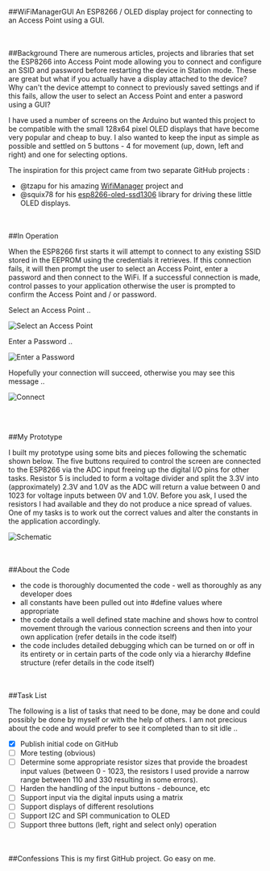 ##WiFiManagerGUI
An ESP8266 / OLED display project for connecting to an Access Point using a GUI.  
<br /><br />

##Background
There are numerous articles, projects and libraries that set the ESP8266 into Access Point mode allowing you to connect and configure an SSID and password before restarting the device in Station mode.  These are great but what if you actually have a display attached to the device?  Why can't the device attempt to connect to previously saved settings and if this fails, allow the user to select an Access Point and enter a pasword using a GUI?

I have used a number of screens on the Arduino but wanted this project to be compatible with the small 128x64 pixel OLED displays that have become very popular and cheap to buy.  I also wanted to keep the input as simple as possible and settled on 5 buttons - 4 for movement (up, down, left and right) and one for selecting options. 

The inspiration for this project came from two separate GitHub projects :

* @tzapu for his amazing [WifiManager](https://github.com/tzapu/WiFiManager) project and 
* @squix78 for his [esp8266-oled-ssd1306](https://github.com/squix78/esp8266-oled-ssd1306) library for driving these little OLED displays.  
<br /><br />

##In Operation

When the ESP8266 first starts it will attempt to connect to any existing SSID stored in the EEPROM using the credentials it retrieves.  If this connection fails, it will then prompt the user to select an Access Point, enter a password and then connect to the WiFi.  If a successful connection is made, control passes to your application otherwise the user is prompted to confirm the Access Point and / or password. 

Select an Access Point ..

![Select an Access Point](https://github.com/filmote/WiFiManagerGUI/blob/master/images/WiFiManagerGUI_1_sml.jpg)

Enter a Password ..

![Enter a Password](https://github.com/filmote/WiFiManagerGUI/blob/master/images/WiFiManagerGUI_2_sml.jpg)

Hopefully your connection will succeed, otherwise you may see this message ..

![Connect](https://github.com/filmote/WiFiManagerGUI/blob/master/images/WiFiManagerGUI_3_sml.jpg)  

<br /><br />

##My Prototype

I built my prototype using some bits and pieces following the schematic shown below.  The five buttons required to control the screen are connected to the ESP8266 via the ADC input freeing up the digital I/O pins for other tasks.  Resistor 5 is included to form a voltage divider and split the 3.3V into (approximately) 2.3V and 1.0V as the ADC will return a value between 0 and 1023 for voltage inputs between 0V and 1.0V.   Before you ask, I used the resistors I had available and they do not produce a nice spread of values.  One of my tasks is to work out the correct values and alter the constants in the application accordingly.

![Schematic](https://github.com/filmote/WiFiManagerGUI/blob/master/images/Schematic.png)  
<br /><br />

##About the Code

* the code is thoroughly documented the code - well as thoroughly as any developer does
* all constants have been pulled out into #define values where appropriate
* the code details a well defined state machine and shows how to control movement through the various connection screens and then into your own application (refer details in the code itself)
* the code includes detailed debugging which can be turned on or off in its entirety or in certain parts of the code only via a hierarchy #define structure (refer details in the code itself)  
<br /><br />

##Task List

The following is a list of tasks that need to be done, may be done and could possibly be done by myself or with the help of others.  I am not precious about the code and would prefer to see it completed than to sit idle ..

- [x] Publish initial code on GitHub
- [ ] More testing (obvious)
- [ ] Determine some appropriate resistor sizes that provide the broadest input values (between 0 - 1023, the resistors I used provide a narrow range between 110 and 330 resulting in some errors).
- [ ] Harden the handling of the input buttons - debounce, etc
- [ ] Support input via the digital inputs using a matrix
- [ ] Support displays of different resolutions  
- [ ] Support I2C and SPI communication to OLED
- [ ] Support three buttons (left, right and select only) operation

<br /><br />
##Confessions 
This is my first GitHub project.  Go easy on me.

